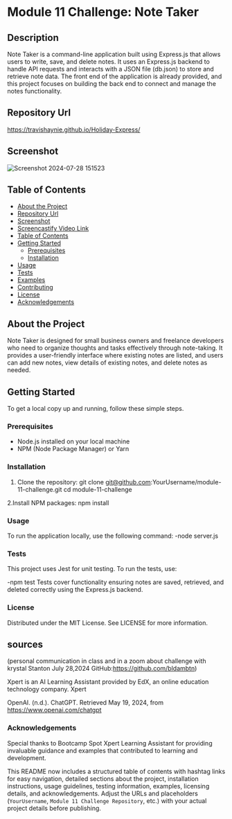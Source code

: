# Module 11 Challenge: Note Taker

## Description
Note Taker is a command-line application built using Express.js that allows users to write, save, and delete notes. It uses an Express.js backend to handle API requests and interacts with a JSON file (db.json) to store and retrieve note data. The front end of the application is already provided, and this project focuses on building the back end to connect and manage the notes functionality.

## Repository Url
https://travishaynie.github.io/Holiday-Express/

## Screenshot
![Screenshot 2024-07-28 151523](https://github.com/user-attachments/assets/916388ab-3874-4464-8ad8-051977f8d31a)



## Table of Contents
- [About the Project](#about-the-project)
- [Repository Url](#repository-url)
- [Screenshot](#screenshot)
- [Screencastify Video Link](#screencastify-video-link)
- [Table of Contents](#table-of-contents)
- [Getting Started](#getting-started)
  - [Prerequisites](#prerequisites)
  - [Installation](#installation)
- [Usage](#usage)
- [Tests](#tests)
- [Examples](#examples)
- [Contributing](#contributing)
- [License](#license)
- [Acknowledgements](#acknowledgements)

## About the Project
Note Taker is designed for small business owners and freelance developers who need to organize thoughts and tasks effectively through note-taking. It provides a user-friendly interface where existing notes are listed, and users can add new notes, view details of existing notes, and delete notes as needed.

## Getting Started
To get a local copy up and running, follow these simple steps.

### Prerequisites
- Node.js installed on your local machine
- NPM (Node Package Manager) or Yarn

### Installation
1. Clone the repository:
   git clone git@github.com:YourUsername/module-11-challenge.git
   cd module-11-challenge

2.Install NPM packages:
    npm install

### Usage
To run the application locally, use the following command:
-node server.js

### Tests
This project uses Jest for unit testing. To run the tests, use:

-npm test
    Tests cover functionality ensuring notes are saved, retrieved, and deleted correctly using the Express.js backend.



### License
Distributed under the MIT License. See LICENSE for more information.


## sources
(personal communication in class and in a zoom about challenge with krystal Stanton July 28,2024 GitHub:https://github.com/bldambtn)

Xpert is an AI Learning Assistant provided by EdX, an online education technology company. Xpert

OpenAI. (n.d.). ChatGPT. Retrieved May 19, 2024, from https://www.openai.com/chatgpt

### Acknowledgements
Special thanks to Bootcamp Spot Xpert Learning Assistant for providing invaluable guidance and examples that contributed to learning and development.

This README now includes a structured table of contents with hashtag links for easy navigation, detailed sections about the project, installation instructions, usage guidelines, testing information, examples, licensing details, and acknowledgements. Adjust the URLs and placeholders (`YourUsername`, `Module 11 Challenge Repository`, etc.) with your actual project details before publishing.
